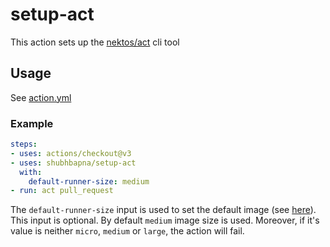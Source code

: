 # setup-act  

This action sets up the [nektos/act](https://github.com/nektos/act) cli tool  

## Usage  
See [action.yml](action.yml)

### Example
```yaml
steps:
- uses: actions/checkout@v3
- uses: shubhbapna/setup-act
  with:
    default-runner-size: medium
- run: act pull_request
```  

The `default-runner-size` input is used to set the default image (see [here](https://github.com/nektos/act/blob/master/README.md#first-act-run)). This input is optional. By default `medium` image size is used. Moreover, if it's value is neither `micro`, `medium` or `large`, the action will fail.
